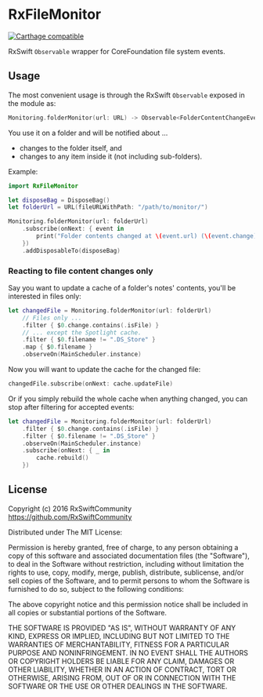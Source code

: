 # RxFileMonitor

[![Carthage compatible](https://img.shields.io/badge/Carthage-compatible-4BC51D.svg?style=flat)](https://github.com/Carthage/Carthage)

RxSwift `Observable` wrapper for CoreFoundation file system events.

## Usage

The most convenient usage is through the RxSwift `Observable` exposed in the module as:

```swift
Monitoring.folderMonitor(url: URL) -> Observable<FolderContentChangeEvent>
```

You use it on a folder and will be notified about ...

- changes to the folder itself, and
- changes to any item inside it (not including sub-folders).

Example:

```swift
import RxFileMonitor

let disposeBag = DisposeBag()
let folderUrl = URL(fileURLWithPath: "/path/to/monitor/")

Monitoring.folderMonitor(url: folderUrl)
    .subscribe(onNext: { event in
        print("Folder contents changed at \(event.url) (\(event.change))")
    })
    .addDisposableTo(disposeBag)
```

### Reacting to file content changes only

Say you want to update a cache of a folder's notes' contents, you'll be interested in files only:

```swift
let changedFile = Monitoring.folderMonitor(url: folderUrl)
    // Files only ...
    .filter { $0.change.contains(.isFile) }
    // ... except the Spotlight cache.
    .filter { $0.filename != ".DS_Store" }
    .map { $0.filename }
    .observeOn(MainScheduler.instance)
```

Now you will want to update the cache for the changed file:

```swift
changedFile.subscribe(onNext: cache.updateFile)
```

Or if you simply rebuild the whole cache when anything changed, you can stop after filtering for accepted events:

```swift
let changedFile = Monitoring.folderMonitor(url: folderUrl)
    .filter { $0.change.contains(.isFile) }
    .filter { $0.filename != ".DS_Store" }
    .observeOn(MainScheduler.instance)
    .subscribe(onNext: { _ in 
        cache.rebuild()
    })
```

## License

Copyright (c) 2016 RxSwiftCommunity https://github.com/RxSwiftCommunity

Distributed under The MIT License:

Permission is hereby granted, free of charge, to any person obtaining a copy
of this software and associated documentation files (the "Software"), to deal
in the Software without restriction, including without limitation the rights
to use, copy, modify, merge, publish, distribute, sublicense, and/or sell
copies of the Software, and to permit persons to whom the Software is
furnished to do so, subject to the following conditions:

The above copyright notice and this permission notice shall be included in all
copies or substantial portions of the Software.

THE SOFTWARE IS PROVIDED "AS IS", WITHOUT WARRANTY OF ANY KIND, EXPRESS OR
IMPLIED, INCLUDING BUT NOT LIMITED TO THE WARRANTIES OF MERCHANTABILITY,
FITNESS FOR A PARTICULAR PURPOSE AND NONINFRINGEMENT. IN NO EVENT SHALL THE
AUTHORS OR COPYRIGHT HOLDERS BE LIABLE FOR ANY CLAIM, DAMAGES OR OTHER
LIABILITY, WHETHER IN AN ACTION OF CONTRACT, TORT OR OTHERWISE, ARISING FROM,
OUT OF OR IN CONNECTION WITH THE SOFTWARE OR THE USE OR OTHER DEALINGS IN THE
SOFTWARE.
